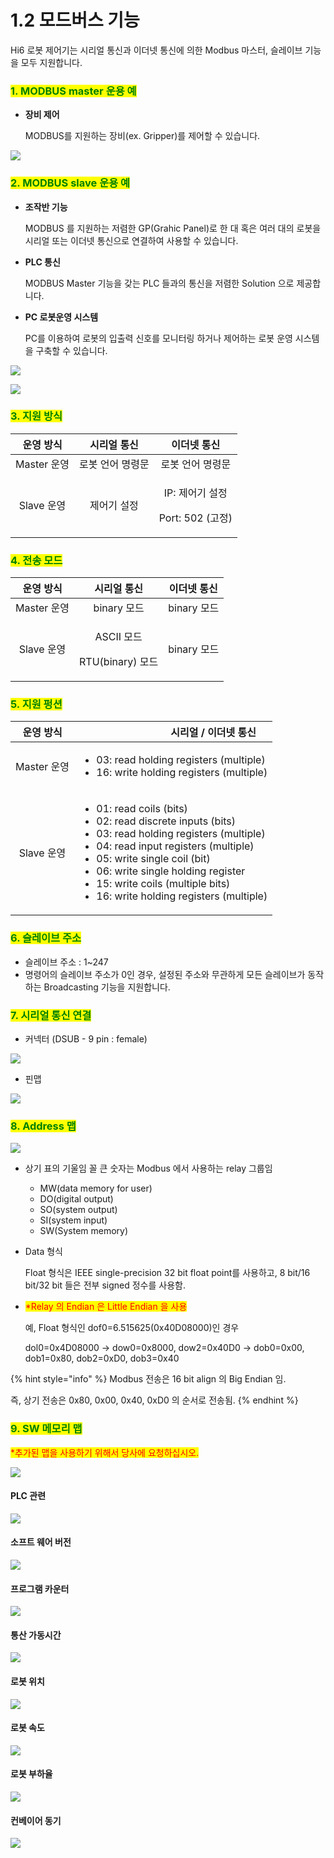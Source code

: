 # 1.2 모드버스 기능

Hi6 로봇 제어기는 시리얼 통신과 이더넷 통신에 의한 Modbus 마스터, 슬레이브 기능을 모두 지원합니다.

### <mark style="color:green;">1. MODBUS master 운용 예</mark>

*   **장비 제어**

    MODBUS를 지원하는 장비(ex. Gripper)를 제어할 수 있습니다.

![](../_assets/image2.png)

### <mark style="color:green;">2. MODBUS slave 운용 예</mark>

*   **조작반 기능**

    MODBUS 를 지원하는 저렴한 GP(Grahic Panel)로 한 대 혹은 여러 대의 로봇을 시리얼 또는 이더넷 통신으로 연결하여 사용할 수 있습니다.


*   **PLC 통신**

    MODBUS Master 기능을 갖는 PLC 들과의 통신을 저렴한 Solution 으로 제공합니다.


*   **PC 로봇운영 시스템**

    PC를 이용하여 로봇의 입출력 신호를 모니터링 하거나 제어하는 로봇 운영 시스템을 구축할 수 있습니다.

![](../_assets/image3.png)

![](<../_assets/image (5).png>)

### <mark style="color:green;">3. 지원 방식</mark>

| **운영 방식** | **시리얼 통신** |               **이더넷 통신**               |
| :-------: | :--------: | :------------------------------------: |
| Master 운영 |  로봇 언어 명령문 |                로봇 언어 명령문               |
|  Slave 운영 |   제어기 설정   | <p>IP: 제어기 설정</p><p>Port: 502 (고정)</p> |



### <mark style="color:green;">4. 전송 모드</mark>

| **운영 방식** |              **시리얼 통신**              | **이더넷 통신** |
| :-------: | :----------------------------------: | :--------: |
| Master 운영 |               binary 모드              |  binary 모드 |
|  Slave 운영 | <p>ASCII 모드</p><p>RTU(binary) 모드</p> |  binary 모드 |



### <mark style="color:green;">5. 지원 펑션</mark>

| **운영 방식** | 　　　　　　　　**시리얼 / 이더넷 통신**                                                                                                                                                                                                                                                                                                                                                                                     |
| :-------: | ------------------------------------------------------------------------------------------------------------------------------------------------------------------------------------------------------------------------------------------------------------------------------------------------------------------------------------------------------------------------------------------------------------ |
| Master 운영 | <ul><li>03: read holding registers (multiple)</li><li>16: write holding registers (multiple)</li></ul>                                                                                                                                                                                                                                                                                                       |
|  Slave 운영 | <ul><li>01: read coils (bits)</li><li>02: read discrete inputs (bits)</li><li>03: read holding registers (multiple)                                                              </li><li>04: read input registers (multiple)</li><li>05: write single coil (bit)</li><li>06: write single holding register</li><li>15: write coils (multiple bits)</li><li>16: write holding registers (multiple)</li></ul> |



### <mark style="color:green;">6. 슬레이브 주소</mark>

* 슬레이브 주소 : 1\~247
* 명령어의 슬레이브 주소가 0인 경우, 설정된 주소와 무관하게 모든 슬레이브가 동작하는 Broadcasting 기능을 지원합니다.

### <mark style="color:green;">7. 시리얼 통신 연결</mark>

* 커넥터 (DSUB - 9 pin : female)

![](../_assets/image5.png)

* 핀맵

![](../_assets/image6.png)

### <mark style="color:green;">8. Address 맵</mark>

![](<../_assets/image (10).png>)

*   상기 표의 기울임 꼴 큰 숫자는 Modbus 에서 사용하는 relay 그룹임

    * MW(data memory for user)
    * DO(digital output)
    * SO(system output)
    * SI(system input)
    * SW(System memory)


*   Data 형식

    Float 형식은 IEEE single-precision 32 bit float point를 사용하고, 8 bit/16 bit/32 bit 들은 전부 signed 정수를 사용함.


*   <mark style="color:red;background-color:yellow;">\*Relay 의 Endian 은 Little Endian 을 사용</mark>

    예, Float 형식인 dof0=6.515625(0x40D08000)인 경우

    dol0=0x4D08000 -> dow0=0x8000, dow2=0x40D0 -> dob0=0x00, dob1=0x80, dob2=0xD0, dob3=0x40

{% hint style="info" %}
Modbus 전송은 16 bit align 의 Big Endian 임.

즉, 상기 전송은 0x80, 0x00, 0x40, 0xD0 의 순서로 전송됨.
{% endhint %}

### <mark style="color:green;">9. SW 메모리 맵</mark>&#x20;

<mark style="color:red;">\*추가된 맵을 사용하기 위해서 당사에 요청하십시오.</mark>

![](<../_assets/image (3).png>)

#### PLC 관련

![](<../_assets/image (9).png>)

#### 소프트 웨어 버전

![](../_assets/image.png)

#### 프로그램 카운터

![](<../_assets/image (8).png>)

#### 통산 가동시간

![](<../_assets/image (2).png>)

#### 로봇 위치

![](<../_assets/image (7).png>)

#### 로봇 속도

![](<../_assets/image (6).png>)

#### 로봇 부하율

![](<../_assets/image (4).png>)

#### 컨베이어 동기

![](<../_assets/image (1).png>)
